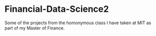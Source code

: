 # Financial-Data-Science2
Some of the projects from the homonymous class I have taken at MIT as part of my Master of Finance. 
